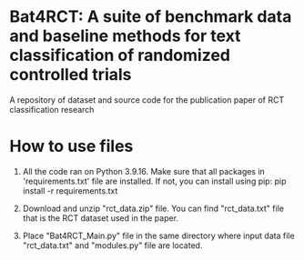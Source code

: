 # Bat4RCT: A suite of benchmark data and baseline methods for text classification of randomized controlled trials
A repository of dataset and source code for the publication paper of RCT classification research 

# How to use files  
1. All the code ran on Python 3.9.16. Make sure that all packages in 'requirements.txt' file are installed. If not, you can install using pip: pip install -r requirements.txt 

2. Download and unzip "rct_data.zip" file. You can find "rct_data.txt" file that is the RCT dataset used in the paper. 
 
3. Place "Bat4RCT_Main.py" file in the same directory where input data file "rct_data.txt" and "modules.py" file are located. 
